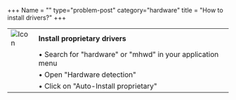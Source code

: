 +++
Name = ""
type="problem-post"
category="hardware"
title = "How to install drivers?"
+++

|   |   |
|---|---|
| ![Icon](;baseurl;/img/actions/execute.svg) | **Install proprietary drivers** |
|                                                   | • Search for "hardware" or "mhwd" in your application menu |
|                                                   | • Open "Hardware detection" |
|                                                   | • Click on "Auto-Install proprietary" |
